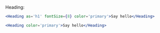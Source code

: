 Heading:

```jsx
<Heading as='h1' fontSize={8} color='primary'>Say hello</Heading>

<Heading color='primary'>Say hello</Heading>
```
